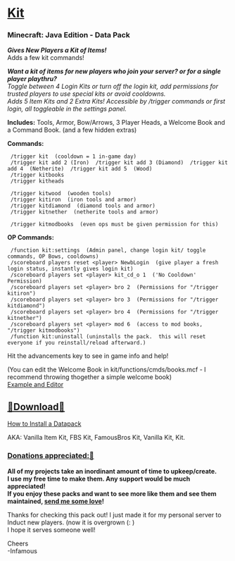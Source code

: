 # [Kit]()  
### Minecraft: Java Edition - Data Pack  
__*Gives New Players a Kit of Items!*__    
Adds a few kit commands!  

*__Want a kit of items for new players who join your server?  or for a single player playthru?__  
Toggle between 4 Login Kits or turn off the login kit, add permissions for trusted players to use special kits or avoid cooldowns.  
Adds 5 Item Kits and 2 Extra Kits!  Accessible by /trigger commands or first login, all toggleable in the settings panel.*  

__Includes:__ Tools, Armor, Bow/Arrows, 3 Player Heads, a Welcome Book and a Command Book.  (and a few hidden extras)  

__Commands:__  

     /trigger kit  (cooldown = 1 in-game day)
     /trigger kit add 2 (Iron)  /trigger kit add 3 (Diamond)  /trigger kit add 4  (Netherite)  /trigger kit add 5  (Wood)
     /trigger kitbooks
     /trigger kitheads
     
     /trigger kitwood  (wooden tools)
     /trigger kitiron  (iron tools and armor)
     /trigger kitdiamond  (diamond tools and armor)
     /trigger kitnether  (netherite tools and armor)
     
     /trigger kitmodbooks  (even ops must be given permission for this)
     
__OP Commands:__  

     /function kit:settings  (Admin panel, change login kit/ toggle commands, OP Bows, cooldowns)
     /scoreboard players reset <player> NewbLogin  (give player a fresh login status, instantly gives login kit)
     /scoreboard players set <player> kit_cd_o 1  ('No Cooldown' Permission)
     /scoreboard players set <player> bro 2  (Permissions for "/trigger kitiron")
     /scoreboard players set <player> bro 3  (Permissions for "/trigger kitdiamond")
     /scoreboard players set <player> bro 4  (Permissions for "/trigger kitnether")
     /scoreboard players set <player> mod 6  (access to mod books, "/trigger kitmodbooks")
     /function kit:uninstall (uninstalls the pack.  this will reset everyone if you reinstall/reload afterward.)
     
Hit the advancements key to see in game info and help!

(You can edit the Welcome Book in kit/functions/cmds/books.mcf - I recommend throwing thogether a simple welcome book)  
[Example and Editor](https://mcstacker.bimbimma.com/#!92591)  

## [🔗Download🔗](https://github.com/InfamousMusicify/FBS-Kit/archive/refs/heads/master.zip)  

[How to Install a Datapack](https://youtu.be/JHEjZlVlqGE)    

AKA: Vanilla Item Kit, FBS Kit, FamousBros Kit, Vanilla Kit, Kit.  

### [Donations appreciated:🔗](https://www.patreon.com/InfamousMusicify)   
__All of my projects take an inordinant amount of time to upkeep/create.  
I use my free time to make them.  Any support would be much appreciated!  
If you enjoy these packs and want to see more like them and see them maintained, [send me some love](https://www.patreon.com/InfamousMusicify)!__  

Thanks for checking this pack out!  I just made it for my personal server to Induct new players.  (now it is overgrown (: )  
I hope it serves someone well!  

Cheers  
-Infamous
